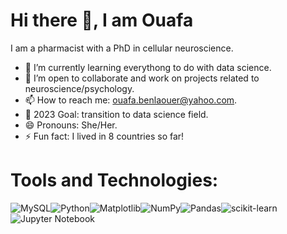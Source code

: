 # Hi there 👋, I am Ouafa

I am a pharmacist with a PhD in cellular neuroscience. 

- 🌱 I’m currently learning everythong to do with data science. 
- 👯 I’m open to collaborate and work on projects related to neuroscience/psychology.
- 📫 How to reach me: ouafa.benlaouer@yahoo.com.
- 🥅 2023 Goal: transition to data science field. 
- 😄 Pronouns: She/Her.
- ⚡ Fun fact: I lived in 8 countries so far!
  
# Tools and Technologies:  
![MySQL](https://img.shields.io/badge/mysql-%2300f.svg?style=for-the-badge&logo=mysql&logoColor=white)![Python](https://img.shields.io/badge/python-3670A0?style=for-the-badge&logo=python&logoColor=ffdd54)![Matplotlib](https://img.shields.io/badge/Matplotlib-%23ffffff.svg?style=for-the-badge&logo=Matplotlib&logoColor=black)![NumPy](https://img.shields.io/badge/numpy-%23013243.svg?style=for-the-badge&logo=numpy&logoColor=white)![Pandas](https://img.shields.io/badge/pandas-%23150458.svg?style=for-the-badge&logo=pandas&logoColor=white)![scikit-learn](https://img.shields.io/badge/scikit--learn-%23F7931E.svg?style=for-the-badge&logo=scikit-learn&logoColor=white)![Jupyter Notebook](https://img.shields.io/badge/jupyter-%23FA0F00.svg?style=for-the-badge&logo=jupyter&logoColor=white)
